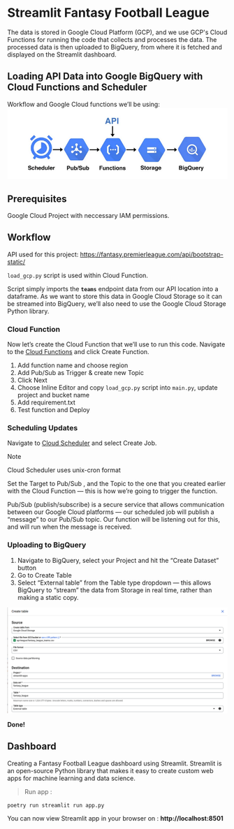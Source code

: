 # Streamlit Fantasy Football League

The data is stored in Google Cloud Platform (GCP), and we use GCP's Cloud Functions for running the code that collects and processes the data. The processed data is then uploaded to BigQuery, from where it is fetched and displayed on the Streamlit dashboard.

## Loading API Data into Google BigQuery with Cloud Functions and Scheduler

Workflow and Google Cloud functions we’ll be using:
![Architecture Diagram](./resources/flow.png)

## Prerequisites

Google Cloud Project with neccessary IAM permissions.


## Workflow
API used for this project:
https://fantasy.premierleague.com/api/bootstrap-static/

`load_gcp.py` script is used within Cloud Function.

Script simply imports the **`teams`** endpoint data from our API location into a dataframe. As we want to store this data in Google Cloud Storage so it can be streamed into BigQuery, we’ll also need to use the Google Cloud Storage Python library. 

### Cloud Function
Now let’s create the Cloud Function that we’ll use to run this code. Navigate to the [Cloud Functions](https://console.cloud.google.com/functions) and click Create Function.

1. Add function name and choose region
2. Add Pub/Sub as Trigger & create new Topic
3. Click Next
4. Choose Inline Editor and copy `load_gcp.py` script into `main.py`, update project and bucket name
5. Add requirement.txt
6. Test function and Deploy

### Scheduling Updates

Navigate to [Cloud Scheduler](https://console.cloud.google.com/cloudscheduler) and select Create Job.

> [!NOTE]
> Cloud Scheduler uses unix-cron format

Set the Target to Pub/Sub , and the Topic to the one that you created earlier with the Cloud Function — this is how we’re going to trigger the function. 

Pub/Sub (publish/subscribe) is a secure service that allows communication between our Google Cloud platforms — our scheduled job will publish a “message” to our Pub/Sub topic. Our function will be listening out for this, and will run when the message is received.

### Uploading to BigQuery

1. Navigate to BigQuery, select your Project and hit the “Create Dataset” button 
2. Go to Create Table
3. Select “External table” from the Table type dropdown — this allows BigQuery to “stream” the data from Storage in real time, rather than making a static copy.

![Create Table](./resources/create_table.png)


**Done!**

## Dashboard

Creating a Fantasy Football League dashboard using Streamlit. Streamlit is an open-source Python library that makes it easy to create custom web apps for machine learning and data science.

> Run app :
    
    poetry run streamlit run app.py

  You can now view Streamlit app in your browser on : **http://localhost:8501**